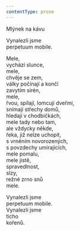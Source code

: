 ```yaml
---
contentType: prose
---
```


Mlýnek na kávu

Vynalezli jsme  
perpetuum mobile.

  

Mele,  
vychází slunce,  
mele,  
chvěje se zem,  
války počínají a končí  
zavytím sirén,  
mele,  
řvou, spílají, lomcují dveřmi,  
snímají střechy domů,  
hledají v chodbičkách,  
mele tady nebo tam,  
ale vždycky někde,  
řeka, již nelze uchopit,  
s vrněním novorozených,  
s povzdechy umírajících,  
mele pomalu,  
mele jistě,  
spravedlnost,  
slzy,  
režné zrno snů  
mele.

  

Vynalezli jsme  
perpetuum mobile.  
Vynalezli jsme  
ticho  
kořenů.
